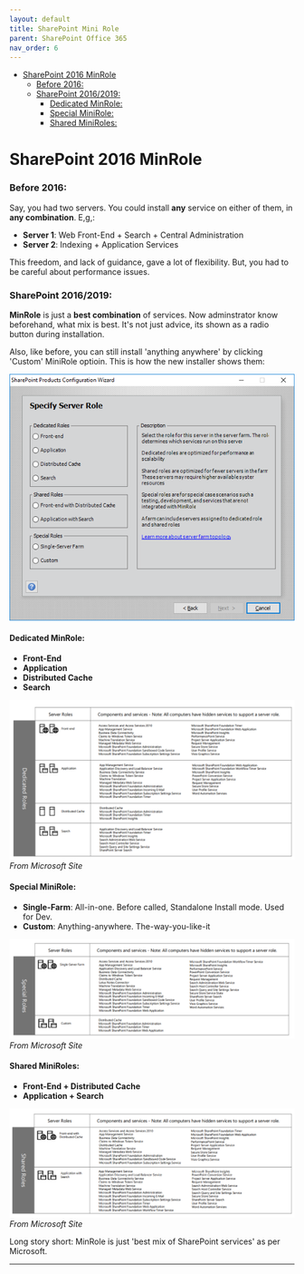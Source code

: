 ```yaml
---
layout: default
title: SharePoint Mini Role
parent: SharePoint Office 365
nav_order: 6
---
```

- [SharePoint 2016 MinRole](#sharepoint-2016-minrole)
    - [Before 2016:](#before-2016)
    - [SharePoint 2016/2019:](#sharepoint-20162019)
      - [Dedicated MinRole:](#dedicated-minrole)
      - [Special MiniRole:](#special-minirole)
      - [Shared MiniRoles:](#shared-miniroles)


# SharePoint 2016 MinRole

### Before 2016:

Say, you had two servers. You could install **any** service on either of them, in **any combination**. E,g,:

- **Server 1**: Web Front-End + Search + Central Administration
- **Server 2**: Indexing + Application Services

This freedom, and lack of guidance, gave a lot of flexibility. But, you had to be careful about performance issues.

### SharePoint 2016/2019:

**MinRole** is just a **best combination** of services. Now adminstrator know beforehand, what mix is best. It's not just advice, its shown as a radio  button during installation.

Also, like before, you can still install 'anything anywhere' by clicking 'Custom' MiniRole optioin. This is how the new installer shows them:

![alt text](image-6.png)

#### Dedicated MinRole:

- **Front-End**
- **Application**
- **Distributed Cache**
- **Search**

![dedicated_roles](image-10.png)
*From Microsoft Site*


#### Special MiniRole:

- **Single-Farm**: All-in-one. Before called, Standalone Install mode. Used for Dev.
- **Custom**: Anything-anywhere. The-way-you-like-it

![alt text](image-12.png)
*From Microsoft Site*

#### Shared MiniRoles:

- **Front-End + Distributed Cache**
- **Application +  Search**

![alt text](image-11.png)
*From Microsoft Site*


Long story short: MinRole is just 'best mix of SharePoint services' as per Microsoft.

---